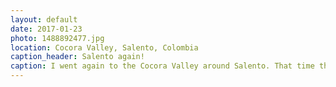 ```yaml
---
layout: default
date: 2017-01-23
photo: 1488892477.jpg
location: Cocora Valley, Salento, Colombia
caption_header: Salento again!
caption: I went again to the Cocora Valley around Salento. That time the weather was perfect to take nice shots. Like that one where you can see how tall is that tree compared to the people sitting next to it.
---
```


